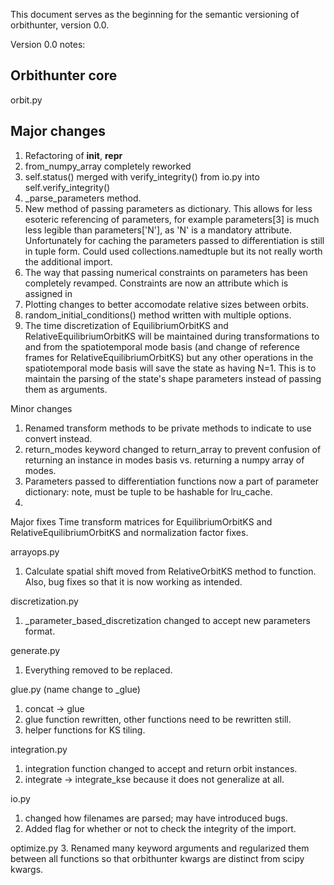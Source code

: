This document serves as the beginning for the semantic versioning of orbithunter, version 0.0.

Version 0.0 notes:

Orbithunter core
----------------

orbit.py

Major changes
-------------
1. Refactoring of __init__, __repr__
2. from_numpy_array completely reworked 
3. self.status() merged with verify_integrity() from io.py into self.verify_integrity()
4. _parse_parameters method. 
4. New method of passing parameters as dictionary.
   This allows for less esoteric referencing of parameters, for example parameters[3] is
   much less legible than parameters['N'], as 'N' is a mandatory attribute. Unfortunately 
   for caching the parameters passed to differentiation is still in tuple form. Could used
   collections.namedtuple but its not really worth the additional import. 
5. The way that passing numerical constraints on parameters has been completely revamped. 
   Constraints are now an attribute which is assigned in 
6. Plotting changes to better accomodate relative sizes between orbits. 
7. random_initial_conditions() method written with multiple options. 
8. The time discretization of EquilibriumOrbitKS and RelativeEquilibriumOrbitKS 
   will be maintained during transformations to and from the spatiotemporal mode basis (and
   change of reference frames for RelativeEquilibriumOrbitKS) but any other operations 
   in the spatiotemporal mode basis will save the state as having N=1. This is to
   maintain the parsing of the state's shape parameters instead of passing them as arguments. 

Minor changes
1. Renamed transform methods to be private methods to indicate to use convert instead. 
2. return_modes keyword changed to return_array to prevent confusion of returning an instance in
	modes basis vs. returning a numpy array of modes.
3. Parameters passed to differentiation functions now a part of parameter dictionary: note, must be tuple
   to be hashable for lru_cache. 
4. 

Major fixes
Time transform matrices for EquilibriumOrbitKS and RelativeEquilibriumOrbitKS and
normalization factor fixes. 


arrayops.py
1. Calculate spatial shift moved from RelativeOrbitKS method to function.
   Also, bug fixes so that it is now working as intended. 
   
discretization.py
1. _parameter_based_discretization changed to accept new parameters format. 

generate.py
1. Everything removed to be replaced. 

glue.py (name change to _glue)
1. concat -> glue
2. glue function rewritten, other functions need to be rewritten still. 
3. helper functions for KS tiling. 

integration.py
1. integration function changed to accept and return orbit instances.
2. integrate -> integrate_kse because it does not generalize at all.

io.py
1. changed how filenames are parsed; may have introduced bugs. 
2. Added flag for whether or not to check the integrity of the import. 

optimize.py
3. Renamed many keyword arguments and regularized them between all functions so that
orbithunter kwargs are distinct from scipy kwargs. 

